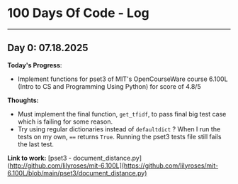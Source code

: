 # 100 Days Of Code - Log


---


## Day 0: 07.18.2025

**Today's Progress**: 
  - Implement functions for pset3 of MIT's OpenCourseWare course 6.100L (Intro to CS and Programming Using Python) for score of 4.8/5

**Thoughts:** 
  - Must implement the final function, `get_tfidf`, to pass final big test case which is failing for some reason.
  - Try using regular dictionaries instead of `defaultdict` ? When I run the tests on my own, `==` returns `True`. Running the pset3 tests file still fails the last test.

**Link to work:** [pset3 - document_distance.py](http://github.com/lilyroses/mit-6.100L](https://github.com/lilyroses/mit-6.100L/blob/main/pset3/document_distance.py)
